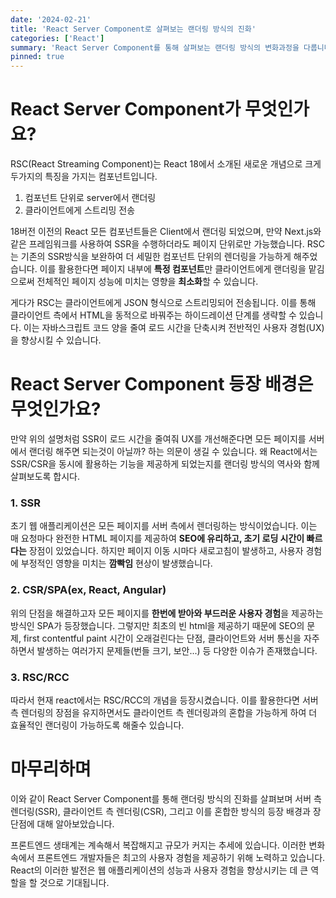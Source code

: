 ```yaml
---
date: '2024-02-21'
title: 'React Server Component로 살펴보는 랜더링 방식의 진화'
categories: ['React']
summary: 'React Server Component를 통해 살펴보는 랜더링 방식의 변화과정을 다룹니다.'
pinned: true
---
```


# React Server Component가 무엇인가요?

RSC(React Streaming Component)는 React 18에서 소개된 새로운 개념으로 크게 두가지의 특징을 가지는 컴포넌트입니다.

1. 컴포넌트 단위로 server에서 랜더링
2. 클라이언트에게 스트리밍 전송

18버전 이전의 React 모든 컴포넌트들은 Client에서 랜더링 되었으며, 만약 Next.js와 같은 프레임워크를 사용하여 SSR을 수행하더라도 페이지 단위로만 가능했습니다. RSC는 기존의 SSR방식을 보완하여 더 세밀한 컴포넌트 단위의 렌더링을 가능하게 해주었습니다. 이를 활용한다면 페이지 내부에 **특정 컴포넌트**만 클라이언트에게 랜더링을 맡김으로써 전체적인 페이지 성능에 미치는 영향을 **최소화**할 수 있습니다.

게다가 RSC는 클라이언트에게 JSON 형식으로 스트리밍되어 전송됩니다. 이를 통해 클라이언트 측에서 HTML을 동적으로 바꿔주는 하이드레이션 단계를 생략할 수 있습니다. 이는 자바스크립트 코드 양을 줄여 로드 시간을 단축시켜 전반적인 사용자 경험(UX)을 향상시킬 수 있습니다.

# React Server Component 등장 배경은 무엇인가요?

만약 위의 설명처럼 SSR이 로드 시간을 줄여줘 UX를 개선해준다면 모든 페이지를 서버에서 랜더링 해주면 되는것이 아닐까? 하는 의문이 생길 수 있습니다. 왜 React에서는 SSR/CSR을 동시에 활용하는 기능을 제공하게 되었는지를 랜더링 방식의 역사와 함께 살펴보도록 합시다.

### 1. SSR
초기 웹 애플리케이션은 모든 페이지를 서버 측에서 렌더링하는 방식이었습니다. 이는 매 요청마다 완전한 HTML 페이지를 제공하여 **SEO에 유리하고, 초기 로딩 시간이 빠르다는** 장점이 있었습니다. 하지만 페이지 이동 시마다 새로고침이 발생하고, 사용자 경험에 부정적인 영향을 미치는 **깜빡임** 현상이 발생했습니다.

### 2. CSR/SPA(ex, React, Angular)
위의 단점을 해결하고자 모든 페이지를 **한번에 받아와 부드러운 사용자 경험**을 제공하는 방식인 SPA가 등장했습니다. 그렇지만 최초의 빈 html을 제공하기 때문에 SEO의 문제, first contentful paint 시간이 오래걸린다는 단점, 클라이언트와 서버 통신을 자주 하면서 발생하는 여러가지 문제들(번들 크기, 보안...) 등 다양한 이슈가 존재했습니다.

### 3. RSC/RCC
따라서 현재 react에서는 RSC/RCC의 개념을 등장시켰습니다. 이를 활용한다면 서버 측 렌더링의 장점을 유지하면서도 클라이언트 측 렌더링과의 혼합을 가능하게 하여 더 효율적인 랜더링이 가능하도록 해줄수 있습니다.

# 마무리하며
이와 같이 React Server Component를 통해 랜더링 방식의 진화를 살펴보며 서버 측 렌더링(SSR), 클라이언트 측 렌더링(CSR), 그리고 이를 혼합한 방식의 등장 배경과 장단점에 대해 알아보았습니다. 

프론트엔드 생태계는 계속해서 복잡해지고 규모가 커지는 추세에 있습니다. 이러한 변화 속에서 프론트엔드 개발자들은 최고의 사용자 경험을 제공하기 위해 노력하고 있습니다. React의 이러한 발전은 웹 애플리케이션의 성능과 사용자 경험을 향상시키는 데 큰 역할을 할 것으로 기대됩니다.

